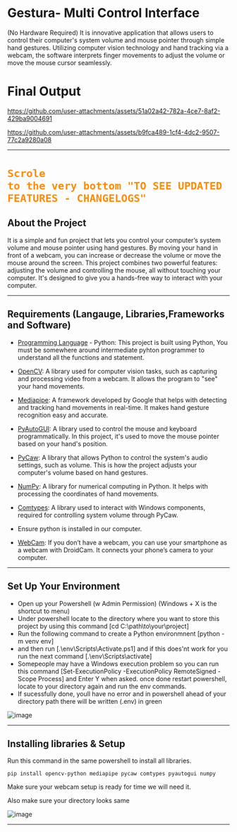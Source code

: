 # Gestura- Multi Control Interface

(No Hardware Required)
It is innovative application that allows users to control their computer's system volume and mouse pointer through simple hand gestures. Utilizing computer vision technology and hand tracking via a webcam, the software interprets finger movements to adjust the volume or move the mouse cursor seamlessly.

# Final Output

https://github.com/user-attachments/assets/51a02a42-782a-4ce7-8af2-429ba9004691

https://github.com/user-attachments/assets/b9fca489-1cf4-4dc2-9507-77c2a9280a08

------------------------------------------------------------------------------------------

# <code style="color : darkorange">Scrole to the very bottom "TO SEE UPDATED FEATURES - CHANGELOGS"</code> 



## About the Project

It is a simple and fun project that lets you control your computer’s system volume and mouse pointer using hand gestures. By moving your hand in front of a webcam, you can increase or decrease the volume or move the mouse around the screen. This project combines two powerful features: adjusting the volume and controlling the mouse, all without touching your computer. It's designed to give you a hands-free way to interact with your computer.

------------------------------------------------------------------------------------------

## Requirements (Langauge, Libraries,Frameworks and Software)

- [Programming Language](https://www.python.org/downloads/) - Python: This project is built using Python, You must be somewhere around intermediate pyhton programmer to understand all the functions and statement.
  
- [OpenCV](https://docs.opencv.org/4.x/d0/de3/tutorial_py_intro.html#:~:text=OpenCV%2DPython%20is%20a%20Python,to%20and%20from%20Numpy%20arrays.): A library used for computer vision tasks, such as capturing and processing video from a webcam. It allows the program to "see" your hand movements.
- [Mediapipe](https://ai.google.dev/edge/mediapipe/solutions/guide): A framework developed by Google that helps with detecting and tracking hand movements in real-time. It makes hand gesture recognition easy and accurate.
- [PyAutoGUI](https://pypi.org/project/PyAutoGUI/): A library used to control the mouse and keyboard programmatically. In this project, it's used to move the mouse pointer based on your hand's position.
- [PyCaw](https://pypi.org/project/PyAutoGUI/): A library that allows Python to control the system's audio settings, such as volume. This is how the project adjusts your computer's volume based on hand gestures.
- [NumPy](https://numpy.org/doc/stable/user/absolute_beginners.html): A library for numerical computing in Python. It helps with processing the coordinates of hand movements.
- [Comtypes](https://pypi.org/project/comtypes/): A library used to interact with Windows components, required for controlling system volume through PyCaw.
  
- Ensure python is installed in our computer.
- [WebCam](https://www.dev47apps.com/): If you don’t have a webcam, you can use your smartphone as a webcam with DroidCam. It connects your phone’s camera to your computer.

------------------------------------------------------------------------------------------

## Set Up Your Environment
- Open up your Powershell (w Admin Permission) (Windows + X is the shortcut to menu)
- Under powershell locate to the directory where you want to store this project by using this command [cd C:\path\to\your\project]
- Run the following command to create a Python environmnent [python -m venv env]
- and then run [.\env\Scripts\Activate.ps1] and if this does'nt work for you run the next command [.\env\Scripts\activate]
- Somepeople may have a Windows execution problem so you can run this command [Set-ExecutionPolicy -ExecutionPolicy RemoteSigned -Scope Process] and Enter Y when asked. once done restart powershell, locate to your directory again and run the env commands.
- If sucessfully done, youll have no error and in powershell ahead of your directory path there will be written (.env) in green
  
![image](https://github.com/user-attachments/assets/efef274e-55e3-467a-9a7b-398b9536cbbc)

------------------------------------------------------------------------------------------

## Installing libraries & Setup
Run this command in the same powershell to install all libraries.

```
pip install opencv-python mediapipe pycaw comtypes pyautogui numpy
```
Make sure your webcam setup is ready for time we will need it.

Also make sure your directory looks same 

![image](https://github.com/user-attachments/assets/985fa8e4-26e5-45cc-9b21-5fc3d5b1a534)


------------------------------------------------------------------------------------------
